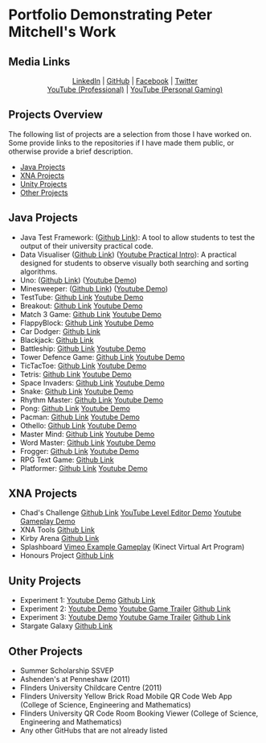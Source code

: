 # Portfolio Demonstrating Peter Mitchell's Work

## Media Links
<p align="center"><a href="https://www.linkedin.com/in/petermitchell0001">LinkedIn</a> | <a href="https://github.com/Squirrelbear">GitHub</a> | <a href="https://www.facebook.com/petejm01">Facebook</a> | <a href="https://twitter.com/Squirrelbear1">Twitter</a> <br/> <a href="https://www.youtube.com/channel/UCVpOx4ucRLUmX5Cx66kmyLA">YouTube (Professional)</a> | <a href="https://www.youtube.com/channel/UCBSBiO8jZeZJ7YcequpRmGA">YouTube (Personal Gaming)</a></p>

## Projects Overview

<p>The following list of projects are a selection from those I have worked on. Some provide links to the repositories if I have made them public, or otherwise provide a brief description. </p>
<p><ul>
	<li><a href="#java-projects">Java Projects</a></li>
	<li><a href="#xna-projects">XNA Projects</a></li>
	<li><a href="#unity-projects">Unity Projects</a></li>
	<li><a href="#other-projects">Other Projects</a></li>
</ul></p>

## Java Projects

* Java Test Framework: ([Github Link](https://github.com/Squirrelbear/Java-Test-Framework)): A tool to allow students to test the output of their university practical code.
* Data Visualiser ([Github Link](https://github.com/Squirrelbear/DataVisualiserPractical)) ([Youtube Practical Intro](https://youtu.be/Co_E2fda4Nw)): A practical designed for students to observe visually both searching and sorting algorithms.
* Uno: ([Github Link](https://github.com/Squirrelbear/Uno))  ([Youtube Demo](https://youtu.be/6feJMIqSF98))
* Minesweeper: ([Github Link](https://github.com/Squirrelbear/Minesweeper)) ([Youtube Demo](https://youtu.be/DvsNwkEJrzc))
* TestTube: [Github Link](https://github.com/Squirrelbear/TestTube) [Youtube Demo](https://youtu.be/vdU5us7QbQY)
* Breakout: [Github Link](https://github.com/Squirrelbear/Breakout) [Youtube Demo](https://youtu.be/4UtAEuN2wGE)
* Match 3 Game: [Github Link](https://github.com/Squirrelbear/Match3Game) [Youtube Demo](https://youtu.be/YxQATWG95i0)
* FlappyBlock: [Github Link](https://github.com/Squirrelbear/FlappyBlock) [Youtube Demo](https://youtu.be/JSSfoseU8CQ)
* Car Dodger: [Github Link](https://github.com/Squirrelbear/CarDodger)
* Blackjack: [Github Link](https://github.com/Squirrelbear/Blackjack)
* Battleship: [Github Link](https://github.com/Squirrelbear/Battleship) [Youtube Demo](https://youtu.be/BaLBZEwchQY)
* Tower Defence Game: [Github Link](https://github.com/Squirrelbear/TowerDefenceGame) [Youtube Demo](https://youtu.be/llbEwzDPGMo)
* TicTacToe: [Github Link](https://github.com/Squirrelbear/TicTacToe) [Youtube Demo](https://youtu.be/uv9m0cjglIY)
* Tetris: [Github Link](https://github.com/Squirrelbear/Tetris) [Youtube Demo](https://youtu.be/8Sry1YbaXWY)
* Space Invaders: [Github Link](https://github.com/Squirrelbear/SpaceInvaders) [Youtube Demo](https://youtu.be/LGGnLAnUXvg)
* Snake: [Github Link](https://github.com/Squirrelbear/Snake) [Youtube Demo](https://youtu.be/EI8MILz4auI)
* Rhythm Master: [Github Link](https://github.com/Squirrelbear/RhythmMaster) [Youtube Demo](https://youtu.be/4x6l2AiYHOM)
* Pong: [Github Link](https://github.com/Squirrelbear/Pong) [Youtube Demo](https://youtu.be/b3IgHdTLo8k)
* Pacman: [Github Link](https://github.com/Squirrelbear/Pacman) [Youtube Demo](https://youtu.be/tH0pUULsx2o)
* Othello: [Github Link](https://github.com/Squirrelbear/Othello) [Youtube Demo](https://youtu.be/gIGlct4bAQs)
* Master Mind: [Github Link](https://github.com/Squirrelbear/MasterMind) [Youtube Demo](https://youtu.be/WPtMUdLuFFg)
* Word Master: [Github Link](https://github.com/Squirrelbear/WordMaster) [Youtube Demo](https://youtu.be/sClFZwInyvM)
* Frogger: [Github Link](https://github.com/Squirrelbear/Frogger) [Youtube Demo](https://youtu.be/Exx21n8kh3w)
* RPG Text Game: [Github Link](https://github.com/Squirrelbear/RPGTextGame)
* Platformer: [Github Link](https://github.com/Squirrelbear/Platformer) [Youtube Demo](https://youtu.be/ctRTWqbMZ9g)

## XNA Projects

* Chad's Challenge [Github Link](https://github.com/Squirrelbear/ChadsChallengeDemoCopy) [YouTube Level Editor Demo](https://youtu.be/dIvHmNC0zoc) [Youtube Gameplay Demo](https://youtu.be/BkuVXLOpa20)
* XNA Tools [Github Link](https://github.com/Squirrelbear/XNATools)
* Kirby Arena [Github Link](https://github.com/Squirrelbear/KirbyArenaPublic)
* Splashboard [Vimeo Example Gameplay](https://vimeo.com/user19868725) (Kinect Virtual Art Program)
* Honours Project [Github Link](https://github.com/Squirrelbear/Honours-BCI-and-Kinect-Game)

## Unity Projects

* Experiment 1: [Youtube Demo](https://youtu.be/OF3ZlTPa5rg) [Github Link](https://github.com/Squirrelbear/PhD-First-Experiment)
* Experiment 2: [Youtube Demo](https://youtu.be/6USVv6UwX9Y) [Youtube Game Trailer](https://youtu.be/7R2cSl9IyD8) [Github Link](https://github.com/Squirrelbear/SecondExperimentPhD)
* Experiment 3: [Youtube Demo](https://youtu.be/SKLK-2wC5jM) [Youtube Game Trailer](https://youtu.be/bVtB0wj8ehI) [Github Link](https://github.com/Squirrelbear/ThirdExperimentPhD)
* Stargate Galaxy [Github Link](https://github.com/Squirrelbear/StargateGalaxy)

## Other Projects

* Summer Scholarship SSVEP
* Ashenden's at Penneshaw (2011)
* Flinders University Childcare Centre (2011)
* Flinders University Yellow Brick Road Mobile QR Code Web App (College of Science, Engineering and Mathematics)
* Flinders University QR Code Room Booking Viewer (College of Science, Engineering and Mathematics)
* Any other GitHubs that are not already listed
